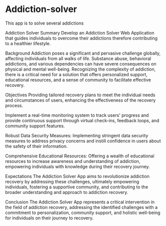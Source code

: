 # Addiction-solver
This app is to solve several addictions

Addiction Solver
Summary
Develop an Addiction Solver Web Application that guides individuals to overcome their addictions therefore contributing to a healthier lifestyle.

Background
Addiction poses a significant and pervasive challenge globally, affecting individuals from all walks of life. Substance abuse, behavioral addictions, and various dependencies can have severe consequences on physical and mental well-being. Recognizing the complexity of addiction, there is a critical need for a solution that offers personalized support, educational resources, and a sense of community to facilitate effective recovery.

Objectives
Providing tailored recovery plans to meet the individual needs and circumstances of users, enhancing the effectiveness of the recovery process.

Implement a real-time monitoring system to track users' progress and provide continuous support through virtual check-ins, feedback loops, and community support features.

Robust Data Security Measures:
Implementing stringent data security measures to address privacy concerns and instill confidence in users about the safety of their information.

Comprehensive Educational Resources:
Offering a wealth of educational resources to increase awareness and understanding of addiction, empowering individuals with knowledge during their recovery journey.

Expectations
The Addiction Solver App aims to revolutionize addiction recovery by addressing these challenges, ultimately empowering individuals, fostering a supportive community, and contributing to the broader understanding and approach to addiction recovery.

Conclusion
The Addiction Solver App represents a critical intervention in the field of addiction recovery, addressing the identified challenges with a commitment to personalization, community support, and holistic well-being for individuals on their journey to recovery.


